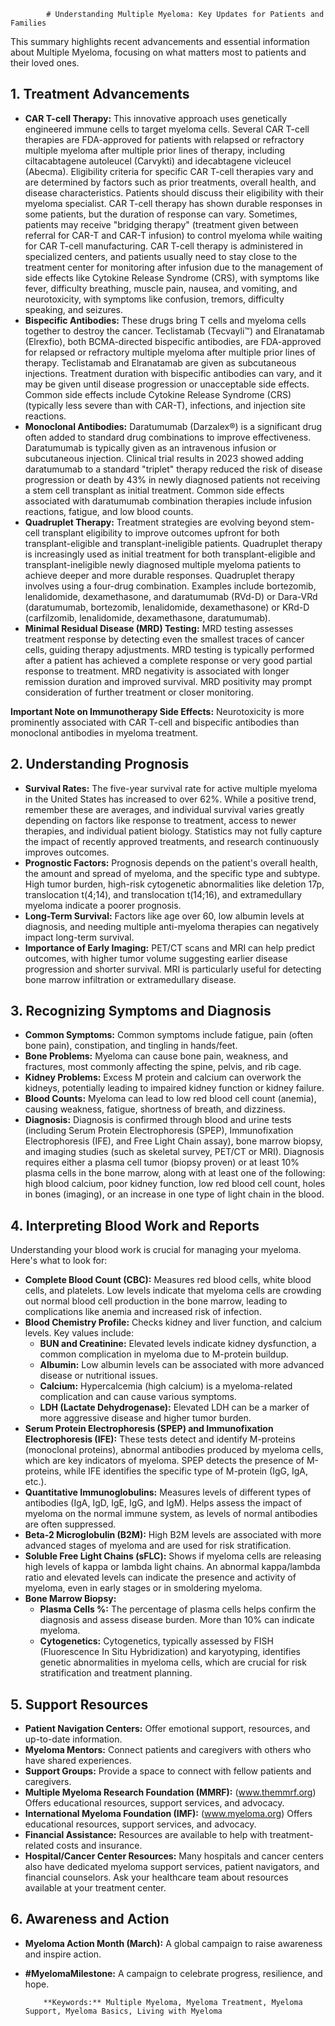 
            # Understanding Multiple Myeloma: Key Updates for Patients and Families

This summary highlights recent advancements and essential information about Multiple Myeloma, focusing on what matters most to patients and their loved ones.

## 1. Treatment Advancements

*   **CAR T-cell Therapy:** This innovative approach uses genetically engineered immune cells to target myeloma cells. Several CAR T-cell therapies are FDA-approved for patients with relapsed or refractory multiple myeloma after multiple prior lines of therapy, including ciltacabtagene autoleucel (Carvykti) and idecabtagene vicleucel (Abecma). Eligibility criteria for specific CAR T-cell therapies vary and are determined by factors such as prior treatments, overall health, and disease characteristics. Patients should discuss their eligibility with their myeloma specialist. CAR T-cell therapy has shown durable responses in some patients, but the duration of response can vary. Sometimes, patients may receive "bridging therapy" (treatment given between referral for CAR-T and CAR-T infusion) to control myeloma while waiting for CAR T-cell manufacturing. CAR T-cell therapy is administered in specialized centers, and patients usually need to stay close to the treatment center for monitoring after infusion due to the management of side effects like Cytokine Release Syndrome (CRS), with symptoms like fever, difficulty breathing, muscle pain, nausea, and vomiting, and neurotoxicity, with symptoms like confusion, tremors, difficulty speaking, and seizures.
*   **Bispecific Antibodies:** These drugs bring T cells and myeloma cells together to destroy the cancer. Teclistamab (Tecvayli™) and Elranatamab (Elrexfio), both BCMA-directed bispecific antibodies, are FDA-approved for relapsed or refractory multiple myeloma after multiple prior lines of therapy. Teclistamab and Elranatamab are given as subcutaneous injections. Treatment duration with bispecific antibodies can vary, and it may be given until disease progression or unacceptable side effects. Common side effects include Cytokine Release Syndrome (CRS) (typically less severe than with CAR-T), infections, and injection site reactions.
*   **Monoclonal Antibodies:** Daratumumab (Darzalex®) is a significant drug often added to standard drug combinations to improve effectiveness. Daratumumab is typically given as an intravenous infusion or subcutaneous injection. Clinical trial results in 2023 showed adding daratumumab to a standard "triplet" therapy reduced the risk of disease progression or death by 43% in newly diagnosed patients not receiving a stem cell transplant as initial treatment. Common side effects associated with daratumumab combination therapies include infusion reactions, fatigue, and low blood counts.
*   **Quadruplet Therapy:** Treatment strategies are evolving beyond stem-cell transplant eligibility to improve outcomes upfront for both transplant-eligible and transplant-ineligible patients. Quadruplet therapy is increasingly used as initial treatment for both transplant-eligible and transplant-ineligible newly diagnosed multiple myeloma patients to achieve deeper and more durable responses. Quadruplet therapy involves using a four-drug combination. Examples include bortezomib, lenalidomide, dexamethasone, and daratumumab (RVd-D) or Dara-VRd (daratumumab, bortezomib, lenalidomide, dexamethasone) or KRd-D (carfilzomib, lenalidomide, dexamethasone, daratumumab).
*   **Minimal Residual Disease (MRD) Testing:** MRD testing assesses treatment response by detecting even the smallest traces of cancer cells, guiding therapy adjustments. MRD testing is typically performed after a patient has achieved a complete response or very good partial response to treatment. MRD negativity is associated with longer remission duration and improved survival. MRD positivity may prompt consideration of further treatment or closer monitoring.

**Important Note on Immunotherapy Side Effects:** Neurotoxicity is more prominently associated with CAR T-cell and bispecific antibodies than monoclonal antibodies in myeloma treatment.

## 2. Understanding Prognosis

*   **Survival Rates:** The five-year survival rate for active multiple myeloma in the United States has increased to over 62%. While a positive trend, remember these are averages, and individual survival varies greatly depending on factors like response to treatment, access to newer therapies, and individual patient biology. Statistics may not fully capture the impact of recently approved treatments, and research continuously improves outcomes.
*   **Prognostic Factors:** Prognosis depends on the patient's overall health, the amount and spread of myeloma, and the specific type and subtype. High tumor burden, high-risk cytogenetic abnormalities like deletion 17p, translocation t(4;14), and translocation t(14;16), and extramedullary myeloma indicate a poorer prognosis.
*   **Long-Term Survival:** Factors like age over 60, low albumin levels at diagnosis, and needing multiple anti-myeloma therapies can negatively impact long-term survival.
*   **Importance of Early Imaging:** PET/CT scans and MRI can help predict outcomes, with higher tumor volume suggesting earlier disease progression and shorter survival. MRI is particularly useful for detecting bone marrow infiltration or extramedullary disease.

## 3. Recognizing Symptoms and Diagnosis

*   **Common Symptoms:** Common symptoms include fatigue, pain (often bone pain), constipation, and tingling in hands/feet.
*   **Bone Problems:** Myeloma can cause bone pain, weakness, and fractures, most commonly affecting the spine, pelvis, and rib cage.
*   **Kidney Problems:** Excess M protein and calcium can overwork the kidneys, potentially leading to impaired kidney function or kidney failure.
*   **Blood Counts:** Myeloma can lead to low red blood cell count (anemia), causing weakness, fatigue, shortness of breath, and dizziness.
*   **Diagnosis:** Diagnosis is confirmed through blood and urine tests (including Serum Protein Electrophoresis (SPEP), Immunofixation Electrophoresis (IFE), and Free Light Chain assay), bone marrow biopsy, and imaging studies (such as skeletal survey, PET/CT or MRI). Diagnosis requires either a plasma cell tumor (biopsy proven) or at least 10% plasma cells in the bone marrow, along with at least one of the following: high blood calcium, poor kidney function, low red blood cell count, holes in bones (imaging), or an increase in one type of light chain in the blood.

## 4. Interpreting Blood Work and Reports

Understanding your blood work is crucial for managing your myeloma. Here's what to look for:

*   **Complete Blood Count (CBC):** Measures red blood cells, white blood cells, and platelets. Low levels indicate that myeloma cells are crowding out normal blood cell production in the bone marrow, leading to complications like anemia and increased risk of infection.
*   **Blood Chemistry Profile:** Checks kidney and liver function, and calcium levels. Key values include:
    *   **BUN and Creatinine:** Elevated levels indicate kidney dysfunction, a common complication in myeloma due to M-protein buildup.
    *   **Albumin:** Low albumin levels can be associated with more advanced disease or nutritional issues.
    *   **Calcium:** Hypercalcemia (high calcium) is a myeloma-related complication and can cause various symptoms.
    *   **LDH (Lactate Dehydrogenase):** Elevated LDH can be a marker of more aggressive disease and higher tumor burden.
*   **Serum Protein Electrophoresis (SPEP) and Immunofixation Electrophoresis (IFE):** These tests detect and identify M-proteins (monoclonal proteins), abnormal antibodies produced by myeloma cells, which are key indicators of myeloma. SPEP detects the presence of M-proteins, while IFE identifies the specific type of M-protein (IgG, IgA, etc.).
*   **Quantitative Immunoglobulins:** Measures levels of different types of antibodies (IgA, IgD, IgE, IgG, and IgM). Helps assess the impact of myeloma on the normal immune system, as levels of normal antibodies are often suppressed.
*   **Beta-2 Microglobulin (B2M):** High B2M levels are associated with more advanced stages of myeloma and are used for risk stratification.
*   **Soluble Free Light Chains (sFLC):** Shows if myeloma cells are releasing high levels of kappa or lambda light chains. An abnormal kappa/lambda ratio and elevated levels can indicate the presence and activity of myeloma, even in early stages or in smoldering myeloma.
*   **Bone Marrow Biopsy:**
    *   **Plasma Cells %:** The percentage of plasma cells helps confirm the diagnosis and assess disease burden. More than 10% can indicate myeloma.
    *   **Cytogenetics:** Cytogenetics, typically assessed by FISH (Fluorescence In Situ Hybridization) and karyotyping, identifies genetic abnormalities in myeloma cells, which are crucial for risk stratification and treatment planning.

## 5. Support Resources

*   **Patient Navigation Centers:** Offer emotional support, resources, and up-to-date information.
*   **Myeloma Mentors:** Connect patients and caregivers with others who have shared experiences.
*   **Support Groups:** Provide a space to connect with fellow patients and caregivers.
*   **Multiple Myeloma Research Foundation (MMRF):** (www.themmrf.org) Offers educational resources, support services, and advocacy.
*   **International Myeloma Foundation (IMF):** (www.myeloma.org) Offers educational resources, support services, and advocacy.
*   **Financial Assistance:** Resources are available to help with treatment-related costs and insurance.
*   **Hospital/Cancer Center Resources:** Many hospitals and cancer centers also have dedicated myeloma support services, patient navigators, and financial counselors. Ask your healthcare team about resources available at your treatment center.

## 6. Awareness and Action

*   **Myeloma Action Month (March):** A global campaign to raise awareness and inspire action.
*   **#MyelomaMilestone:** A campaign to celebrate progress, resilience, and hope.

            **Keywords:** Multiple Myeloma, Myeloma Treatment, Myeloma Support, Myeloma Basics, Living with Myeloma
            